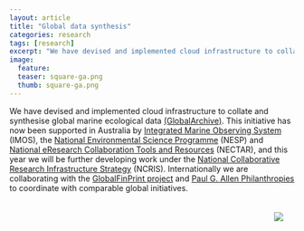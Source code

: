 ```yaml
---
layout: article
title: "Global data synthesis"
categories: research
tags: [research]
excerpt: "We have devised and implemented cloud infrastructure to collate and synthesise global marine ecological data."
image:
  feature: 
  teaser: square-ga.png
  thumb: square-ga.png
---
```


We have devised and implemented cloud infrastructure to collate and synthesise global marine ecological data [(GlobalArchive)](http://globalarchive.org/). This initiative has now been supported in Australia by [Integrated Marine Observing System](http://imos.org.au/home/) (IMOS), the [National Environmental Science Programme](http://www.environment.gov.au/science/nesp) (NESP) and [National eResearch Collaboration Tools and Resources](https://nectar.org.au/) (NECTAR), and this year we will be further developing work under the [National Collaborative Research Infrastructure Strategy](https://www.education.gov.au/national-collaborative-research-infrastructure-strategy-ncris) (NCRIS). Internationally we are collaborating with the [GlobalFinPrint project](https://globalfinprint.org/) and [Paul G. Allen Philanthropies](http://www.pgaphilanthropies.org/) to coordinate with comparable global initiatives.

<a href="http://globalarchive.org/geodata/explore/"><img src='/images/Globalarchive.png' align='right' hspace="20" vspace="20"></a>

